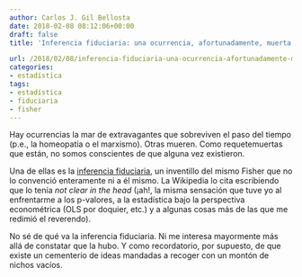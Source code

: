 ```yaml
---
author: Carlos J. Gil Bellosta
date: 2018-02-08 08:12:06+00:00
draft: false
title: 'Inferencia fiduciaria: una ocurrencia, afortunadamente, muerta'

url: /2018/02/08/inferencia-fiduciaria-una-ocurrencia-afortunadamente-muerta/
categories:
- estadística
tags:
- estadística
- fiduciaria
- fisher
---
```


Hay ocurrencias la mar de extravagantes que sobreviven el paso del tiempo (p.e., la homeopatía o el marxismo). Otras mueren. Como requetemuertas que están, no somos conscientes de que alguna vez existieron.

Una de ellas es la [inferencia fiduciaria](https://en.wikipedia.org/wiki/Fiducial_inference), un inventillo del mismo Fisher que no lo convenció enteramente ni a él mismo. La Wikipedia lo cita escribiendo que lo tenía _not clear in the head_ (¡ah!, la misma sensación que tuve yo al enfrentarme a los p-valores, a la estadística bajo la perspectiva econométrica (OLS por doquier, etc.) y a algunas cosas más de las que me redimió el reverendo).

No sé de qué va la inferencia fiduciaria. Ni me interesa mayormente más allá de constatar que la hubo. Y como recordatorio, por supuesto, de que existe un cementerio de ideas mandadas a recoger con un montón de nichos vacíos.
